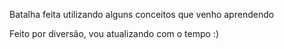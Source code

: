 Batalha feita utilizando alguns conceitos que venho aprendendo

Feito por diversão, vou atualizando com o tempo :)